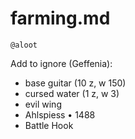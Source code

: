 # farming.md

`@aloot`

Add to ignore (Geffenia):

- base guitar (10 z, w 150)
- cursed water (1 z, w 3)
- evil wing
- Ahlspiess • 1488
- Battle Hook
